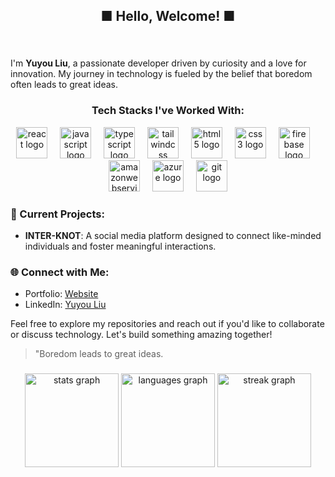 <h2 align="center">■ Hello, Welcome! ■</h2>

###


<br clear="both">

<div>
  
  I'm **Yuyou Liu**, a passionate developer driven by curiosity and a love for innovation. My journey in technology is fueled by the belief that boredom often leads to great ideas.
  
 <h3 align="center">Tech Stacks I've Worked With:</h3>
  
<div align="center">
  <img src="https://cdn.jsdelivr.net/gh/devicons/devicon/icons/react/react-original.svg" height="50" alt="react logo"  />
  <img width="12" />
  <img src="https://cdn.jsdelivr.net/gh/devicons/devicon/icons/javascript/javascript-original.svg" height="50" alt="javascript logo"  />
  <img width="12" />
  <img src="https://cdn.jsdelivr.net/gh/devicons/devicon/icons/typescript/typescript-original.svg" height="50" alt="typescript logo"  />
  <img width="12" />
  <img src="https://cdn.jsdelivr.net/gh/devicons/devicon/icons/tailwindcss/tailwindcss-original-wordmark.svg" height="50" alt="tailwindcss logo"  />
  <img width="12" />
  <img src="https://cdn.jsdelivr.net/gh/devicons/devicon/icons/html5/html5-original.svg" height="50" alt="html5 logo"  />
  <img width="12" />
  <img src="https://cdn.jsdelivr.net/gh/devicons/devicon/icons/css3/css3-original.svg" height="50" alt="css3 logo"  />
  <img width="12" />
  <img src="https://cdn.jsdelivr.net/gh/devicons/devicon/icons/firebase/firebase-plain.svg" height="50" alt="firebase logo"  />
  <img width="12" />
  <img src="https://cdn.jsdelivr.net/gh/devicons/devicon/icons/amazonwebservices/amazonwebservices-line-wordmark.svg" height="50" alt="amazonwebservices logo"  />
  <img width="12" />
  <img src="https://cdn.jsdelivr.net/gh/devicons/devicon/icons/azure/azure-original.svg" height="50" alt="azure logo"  />
  <img width="12" />
  <img src="https://cdn.jsdelivr.net/gh/devicons/devicon/icons/git/git-original.svg" height="50" alt="git logo"  />
</div>
  
  <h3> 🌱 Current Projects: </h3>
  
  - **INTER-KNOT**: A social media platform designed to connect like-minded individuals and foster meaningful interactions.
  
  <h3> 🌐 Connect with Me: </h3>
  
  - Portfolio: [Website](https://yuyou-liu-workshop.vercel.app/)
  - LinkedIn: [Yuyou Liu](https://www.linkedin.com/in/yuyou-liu-personal-page/)
  
  Feel free to explore my repositories and reach out if you'd like to collaborate or discuss technology. Let's build something amazing together!
  
  > "Boredom leads to great ideas.
</div>

###

<div align="center">
  <img src="https://github-readme-stats.vercel.app/api?username=Teamixyuryou2&hide_title=false&hide_rank=false&show_icons=true&include_all_commits=true&count_private=true&disable_animations=false&theme=aura&locale=en&hide_border=false&order=1" height="150" alt="stats graph"  />
  <img src="https://github-readme-stats.vercel.app/api/top-langs?username=Teamixyuryou2&locale=en&hide_title=false&layout=compact&card_width=320&langs_count=5&theme=aura&hide_border=false&order=2" height="150" alt="languages graph"  />
  <img src="https://streak-stats.demolab.com?user=Teamixyuryou2&locale=en&mode=daily&theme=aura&hide_border=false&border_radius=10&order=3" height="150" alt="streak graph"  />
</div>

###
